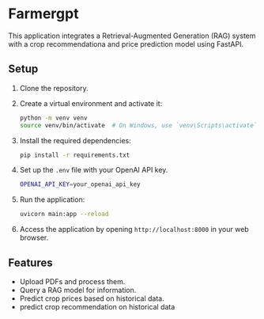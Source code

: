 # Farmergpt 

This application integrates a Retrieval-Augmented Generation (RAG) system with a crop recommendationa and price prediction model using FastAPI.

## Setup

1. Clone the repository.
2. Create a virtual environment and activate it:
    ```bash
    python -m venv venv
    source venv/bin/activate  # On Windows, use `venv\Scripts\activate`
    ```
3. Install the required dependencies:
    ```bash
    pip install -r requirements.txt
    ```
4. Set up the `.env` file with your OpenAI API key.
    ```bash
    OPENAI_API_KEY=your_openai_api_key
    ```

6. Run the application:
    ```bash
    uvicorn main:app --reload
    ```

7. Access the application by opening `http://localhost:8000` in your web browser.

## Features

- Upload PDFs and process them.
- Query a RAG model for information.
- Predict crop prices based on historical data.
- predict crop recommendation on historical data

